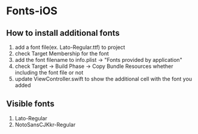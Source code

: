 #  Fonts-iOS

## How to install additional fonts
1. add a font file(ex. Lato-Regular.ttf) to project
2. check Target Membership for the font
3. add the font filename to info.plist -> "Fonts provided by application"
4. check Target -> Build Phase -> Copy Bundle Resources whether including the font file or not
5. update ViewController.swift to show the additional cell with the font you added 

## Visible fonts
1. Lato-Regular
2. NotoSansCJKkr-Regular
